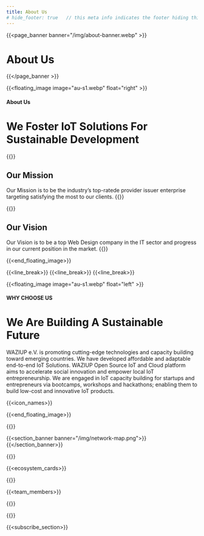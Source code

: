 ```yaml
---
title: About Us
# hide_footer: true   // this meta info indicates the footer hiding thing.
---
```


{{<page_banner banner="/img/about-banner.webp" >}}

# About Us


{{</page_banner >}}


{{<floating_image image="au-s1.webp" float="right" >}}

#### About Us

# We Foster IoT Solutions For Sustainable Development

{{<au-circle-icon-text icon="/img/icons/mission-star.svg">}}
## Our Mission

Our Mission is to be the industry’s top-ratede provider issuer enterprise targeting satisfying the most to our clients.
{{</au-circle-icon-text>}}

{{<au-circle-icon-text icon="/img/icons/vision-star.svg">}}
## Our Vision

Our Vision is to be a top Web Design company in the IT sector and progress in our current position in the market.
{{</au-circle-icon-text>}}

{{<end_floating_image>}}

{{<line_break>}}
{{<line_break>}}
{{<line_break>}}


{{<floating_image image="au-s1.webp" float="left" >}}
#### WHY CHOOSE US

# We Are Building A Sustainable Future

WAZIUP e.V. is promoting cutting-edge technologies and capacity building toward emerging countries. We have developed affordable and adaptable end-to-end IoT Solutions. WAZIUP Open Source IoT and Cloud platform aims to accelerate social innovation and empower local IoT entrepreneurship. We are engaged in IoT capacity building for startups and entrepreneurs via bootcamps, workshops and hackathons; enabling them to build low-cost and innovative IoT products.

{{<icon_names>}}

{{<end_floating_image>}}


{{<title>}}Our Network{{</title>}}

{{<section_banner banner="/img/network-map.png">}}{{</section_banner>}}

{{<title>}}Our Ecosystem{{</title>}}

{{<ecosystem_cards>}}

{{<title>}}Our Experts{{</title>}}

{{<team_members>}}

{{<title>}}Our Partners{{</title>}}

{{<partners>}}

{{<subscribe_section>}}